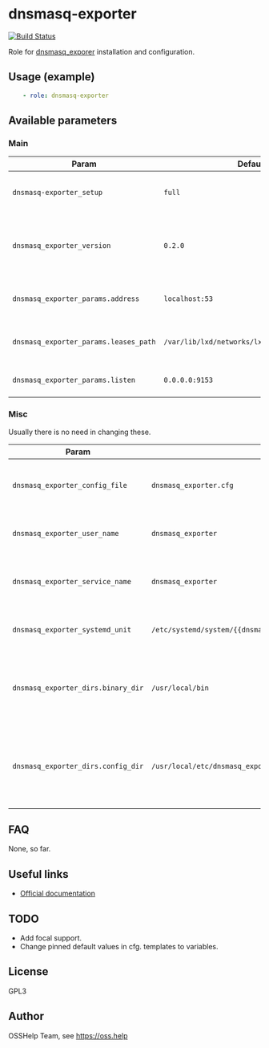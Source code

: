# dnsmasq-exporter

[![Build Status](https://drone.osshelp.ru/api/badges/ansible/dnsmasq-exporter/status.svg)](https://drone.osshelp.ru/ansible/dnsmasq-exporter)

Role for [dnsmasq_exporer](https://github.com/google/dnsmasq_exporter) installation and configuration.

## Usage (example)

```yaml
    - role: dnsmasq-exporter
```

## Available parameters

### Main

| Param | Default | Description |
| -------- | -------- | -------- |
| `dnsmasq-exporter_setup` | `full` | Setup mode. See [OSSHelp KB article](https://oss.help/kb4895) |
| `dnsmasq_exporter_version` | `0.2.0` | Which version to install (taken from our MinIO storage) |
| `dnsmasq_exporter_params.address` | `localhost:53` | Address dnsmasq is listening on. |
| `dnsmasq_exporter_params.leases_path` | `/var/lib/lxd/networks/lxdbr0/dnsmasq.leases` | Absolute path to dnsmasq leases file. |
| `dnsmasq_exporter_params.listen` | `0.0.0.0:9153` | Address for exporter to listen on. |

### Misc

Usually there is no need in changing these.

| Param | Default | Description |
| -------- | -------- | -------- |
| `dnsmasq_exporter_config_file` | `dnsmasq_exporter.cfg` | Name that will be given to main configuration file. |
| `dnsmasq_exporter_user_name` | `dnsmasq_exporter` | Name of user to be created for exporter. |
| `dnsmasq_exporter_service_name` | `dnsmasq_exporter` | Name of systemd service to be created for exporter. |
| `dnsmasq_exporter_systemd_unit` | `/etc/systemd/system/{{dnsmasq_exporter_service_name}}.service` | Absolute path to systemd unit. |
| `dnsmasq_exporter_dirs.binary_dir` | `/usr/local/bin` | Absolute path to directory where exporter binary will be placed. |
| `dnsmasq_exporter_dirs.config_dir` | `/usr/local/etc/dnsmasq_exporter` | Absolute path to to directory where exporter configuration file will be placed. |

## FAQ

None, so far.

## Useful links

- [Official documentation](https://github.com/google/dnsmasq_exporter/blob/master/README.md)

## TODO

- Add focal support.
- Change pinned default values in cfg. templates to variables.

## License

GPL3

## Author

OSSHelp Team, see <https://oss.help>
